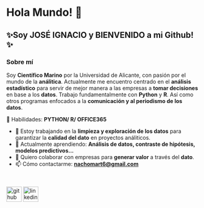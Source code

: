 # Hola Mundo! 👋
## ✨Soy **JOSÉ IGNACIO** y BIENVENIDO a mi Github!✨
### Sobre mí


Soy **Científico Marino** por la Universidad de Alicante, con pasión por el mundo de la **análitica**. Actualmente me encuentro centrado en el **análisis estadístico** para servir de mejor manera a las empresas a **tomar decisiones** en base a los **datos**. Trabajo fundamentalmente con **Python** y **R**. Así como otros programas enfocados a la **comunicación y al periodismo de los datos**.
<br>

🚀 Habilidades: **PYTHON/ R/ OFFICE365** 
<br>
- 🔭 Estoy trabajando en la **limpieza y exploración de los datos** para garantizar la **calidad del dato** en proyectos análiticos. 
- 🌱 Actualmente aprendiendo: **Análisis de datos, contraste de hipótesis, modelos predictivos...**
- 👯 Quiero colaborar con empresas para **generar valor** a través del **dato**. 
- 📫 Cómo contactarme: **nachomart6@gmail.com** 
<br>

[<img src='https://cdn.jsdelivr.net/npm/simple-icons@3.0.1/icons/github.svg' alt='github' height='40'>](https://github.com/StatisticsWithJIMP)  [<img src='https://cdn.jsdelivr.net/npm/simple-icons@3.0.1/icons/linkedin.svg' alt='linkedin' height='40'>](https://www.linkedin.com/in/Nachomart6/)  

<!--- encontrar soluciones- análisis estadístico
StatisticsWithJIMP/StatisticsWithJIMP is a ✨ special ✨ repository because its `README.md` (this file) appears on your GitHub profile.
You can click the Preview link to take a look at your changes.
--->
